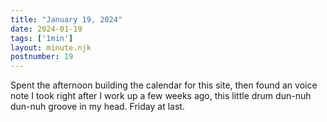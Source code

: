 ```yaml
---
title: "January 19, 2024"
date: 2024-01-19
tags: ['1min']
layout: minute.njk
postnumber: 19
---
```



Spent the afternoon building the calendar for this site, then found an voice note I took right after I work up a few weeks ago, this little drum dun-nuh dun-nuh groove in my head. Friday at last. 




